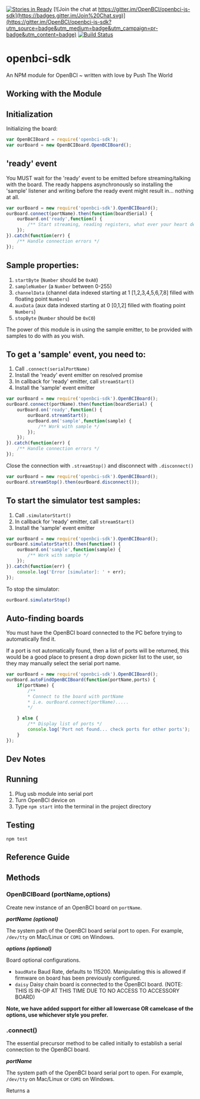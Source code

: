 [![Stories in Ready](https://badge.waffle.io/OpenBCI/openbci-js-sdk.png?label=ready&title=Ready)](https://waffle.io/OpenBCI/openbci-js-sdk)
[![Join the chat at https://gitter.im/OpenBCI/openbci-js-sdk](https://badges.gitter.im/Join%20Chat.svg)](https://gitter.im/OpenBCI/openbci-js-sdk?utm_source=badge&utm_medium=badge&utm_campaign=pr-badge&utm_content=badge)
[![Build Status](https://travis-ci.org/OpenBCI/openbci-js-sdk.svg?branch=master)](https://travis-ci.org/OpenBCI/openbci-js-sdk)

# openbci-sdk

An NPM module for OpenBCI ~ written with love by Push The World

## Working with the Module

Initialization
--------------

Initializing the board:

```js
var OpenBCIBoard = require('openbci-sdk');
var ourBoard = new OpenBCIBoard.OpenBCIBoard();
```

'ready' event
------------

You MUST wait for the 'ready' event to be emitted before streaming/talking with the board. The ready happens asynchronously 
so installing the 'sample' listener and writing before the ready event might result in... nothing at all.

```js
var ourBoard = new require('openbci-sdk').OpenBCIBoard();
ourBoard.connect(portName).then(function(boardSerial) {
    ourBoard.on('ready',function() {
        /** Start streaming, reading registers, what ever your heart desires  */
    });
}).catch(function(err) {
    /** Handle connection errors */
});            
```

Sample properties:
------------------
1. `startByte` (`Number`  should be `0xA0`)
2. `sampleNumber` (a `Number` between 0-255) 
3. `channelData` (channel data indexed starting at 1 [1,2,3,4,5,6,7,8] filled with floating point `Numbers`)
4. `auxData` (aux data indexed starting at 0 [0,1,2] filled with floating point `Numbers`)
5. `stopByte` (`Number` should be `0xC0`)

The power of this module is in using the sample emitter, to be provided with samples to do with as you wish.

To get a 'sample' event, you need to:
-------------------------------------
1. Call `.connect(serialPortName)`
2. Install the 'ready' event emitter on resolved promise
3. In callback for 'ready' emitter, call `streamStart()`
4. Install the 'sample' event emitter
```js
var ourBoard = new require('openbci-sdk').OpenBCIBoard();
ourBoard.connect(portName).then(function(boardSerial) {
    ourBoard.on('ready',function() {
        ourBoard.streamStart();
        ourBoard.on('sample',function(sample) {
            /** Work with sample */
        });
    });
}).catch(function(err) {
    /** Handle connection errors */
});            
```
Close the connection with `.streamStop()` and disconnect with `.disconnect()`
```js
var ourBoard = new require('openbci-sdk').OpenBCIBoard();
ourBoard.streamStop().then(ourBoard.disconnect());
```

To start the simulator test samples:
----------
1. Call `.simulatorStart()`
2. In callback for 'ready' emitter, call `streamStart()`
3. Install the 'sample' event emitter
```js
var ourBoard = new require('openbci-sdk').OpenBCIBoard();
ourBoard.simulatorStart().then(function() {
    ourBoard.on('sample',function(sample) {
        /** Work with sample */
    });
}).catch(function(err) {
    console.log('Error [simulator]: ' + err);
});
```
To stop the simulator:
```js
ourBoard.simulatorStop()
```

Auto-finding boards
-------------------
You must have the OpenBCI board connected to the PC before trying to automatically find it.

If a port is not automatically found, then a list of ports will be returned, this would be a 
good place to present a drop down picker list to the user, so they may manually select the 
serial port name.

```js
var ourBoard = new require('openbci-sdk').OpenBCIBoard();
ourBoard.autoFindOpenBCIBoard(function(portName,ports) {
    if(portName) {
        /** 
        * Connect to the board with portName
        * i.e. ourBoard.connect(portName).....
        */

    } else {
        /** Display list of ports */
        console.log('Port not found... check ports for other ports');
    }
});
```


## Dev Notes
Running
-------
1. Plug usb module into serial port
1. Turn OpenBCI device on
1. Type `npm start` into the terminal in the project directory

Testing
-------
```
npm test
```

Reference Guide
---------------
## Methods

### OpenBCIBoard (portName,options)

Create new instance of an OpenBCI board on `portName`.

**_portName (optional)_**

The system path of the OpenBCI board serial port to open. For example, `/dev/tty` on Mac/Linux or `COM1` on Windows.

**_options (optional)_**

Board optional configurations.

* `baudRate` Baud Rate, defaults to 115200. Manipulating this is allowed if firmware on board has been previously configured.
* `daisy` Daisy chain board is connected to the OpenBCI board. (NOTE: THIS IS IN-OP AT THIS TIME DUE TO NO ACCESS TO ACCESSORY BOARD)

**Note, we have added support for either all lowercase OR camelcase of the options, use whichever style you prefer.**

### .connect()

The essential precursor method to be called initially to establish a serial connection to the OpenBCI board.

**_portName_**

The system path of the OpenBCI board serial port to open. For example, `/dev/tty` on Mac/Linux or `COM1` on Windows.

Returns a 